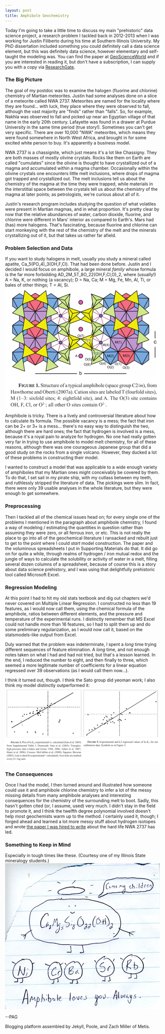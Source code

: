 ```yaml
---
layout: post
title: Amphibole Geochemistry
---
```


Today I'm going to take a little time to discuss my main "prehistoric" data science project, a research problem I tackled back in 2012-2013 when I was working for Justin Filiberto during his time at Southern Illinois University. My PhD dissertation included something you could definitely call a data science element, but this was definitely data science, however elementary and self-taught the modeling was. You can find the paper at <a href="https://pubs.geoscienceworld.org/msa/ammin/article-abstract/99/4/852/46166/Quantitative-models-linking-igneous-amphibole">GeoScienceWorld</a> and if you are interested in reading it, but don't have a subscription, I can supply you with a copy via <a href="https://www.researchgate.net/publication/279015043_MELT-FLUID_INCLUSIONS_AND_VOLCANIC_PROCESSES_Quantitative_models_linking_igneous_amphibole_composition_with_magma_Cl_and_OH_content">ResearchGate</a>.

### The Big Picture

The goal of my postdoc was to examine the halogen (fluorine and chlorine) chemistry of Martian meteorites. Justin had some analyses done on a slice of a meteorite called NWA 2737. Meteorites are named for the locality where they are found... with luck, they place where they were observed to fall, although the vast majority are "finds" rather than "falls". So, for example, Nakhla was observed to fall and picked up near an Egyptian village of that name in the early 20th century. Lafayette was found in a drawer at Purdue University in the same time period (true story!). Sometimes you can't get very specific. There are over 10,000 "NWA" meteorites, which means they were found somewhere in North West Africa, and brought in for some excited white person to buy. It's apparently a business model.

NWA 2737 is a chassignite, which just means it's a lot like Chassigny. They are both masses of mostly olivine crystals. Rocks like them on Earth are called "cumulates" since the olivine is thought to have crystallized out of a magma and accumulated within a magma chamber. Occasionally within the olivine crystals one encounters little melt inclusions, where drops of magma got trapped and crystallized out. The melt inclusions tell us about the chemistry of the magma at the time they were trapped, while materials in the interstitial space between the crystals tell us about the chemistry of the magma at later points; as petrologists, we're curious about all of it.

Justin's research program includes studying the question of what volatiles were present in Martian magmas, and in what proportion. It's pretty clear by now that the relative abundances of water, carbon dioxide, fluorine, and chlorine were different in Mars' interior as compared to Earth's. Mars had (has) more halogens. That's fascinating, because fluorine and chlorine can start monkeying with the rest of the chemistry of the melt and the minerals crystallizing out of it, but that takes us rather far afield.

### Problem Selection and Data

If you want to study halogens in melt, usually you study a mineral called apatite, Ca_5(PO_4)_3(OH,F,Cl). That had been done before. Justin and I decided I would focus on amphibole, a large mineral *family* whose formula is the far more forbidding AD_2M_5T_8O_22(OH,F,Cl,O)_2, where (usually!) A = Na, K, or nothing (a vacancy); D = Na, Ca; M = Mg, Fe, Mn, Al, Ti, or bales of other things; T = Al, Si. ![amphibole](../images/amphibole.png) Amphibole is tricky. There is a lively and controversial literature about how to calculate its formula. The possible vacancy is a mess; the fact that iron can be 2+ or 3+ is a mess... there's no easy way to distinguish the two, although there are hard ones; the fact that hydrogen is involved is a mess, because it's a royal pain to analyze for hydrogen. No one had really gotten very far in trying to use amphibole to model melt chemistry, for all of these reasons, although there was one courageous Japanese group that did a good study on the rocks from a single volcano. However, they ducked a lot of these problems in constructing their model.

I wanted to construct a model that was applicable to a wide enough variety of amphiboles that my Martian ones might conceivably be covered by them. To do that, I set sail in my pirate ship, with my cutlass between my teeth, and ruthlessly stripped the literature of data. The pickings were slim. In fact, there were only 39 usable analyses in the whole literature, but they were enough to get somewhere.

### Preprocessing

Then I tackled all of the chemical issues head on; for every single one of the problems I mentioned in the paragraph about amphibole chemistry, I found a way of modeling / estimating the quantities in question rather than assuming they were zero, or all ferrous iron, or etc. This is not really the place to go into all of the geochemical literature I ransacked and rebuilt just to get to the point where I could *start* model construction. The paper and the voluminous spreadsheets I put in Supporting Materials do that. It did go on for quite a while, through realms of hydrogen / iron mutual redox and the jungle of ways to calculate the solubility or activity of water in a melt, filling several dozen columns of a spreadsheet, because of course this is a story about data science prehistory, and I was using that delightfully prehistoric tool called Microsoft Excel.

### Regression Modeling

At this point I had to hit my old stats textbook and dig out chapters we'd never covered on Multiple Linear Regression. I constructed no less than 19 features, as I would now call them, using the chemical formula of the amphibole, ratios between different elements, and the pressure and temperature of the experimental runs. I distinctly remember that MS Excel could not handle more than 16 features, so I had to split them up and do some preliminary regularization, as I would now call it, based on the statsmodels-like output from Excel.

Duly warned that the problem was indeterminate, I spent a *long* time trying different sequences of feature elimination. A *long* time, and not enough notes taken on what I had and had not tried, but that's a lesson learned. In the end, I reduced the number to eight, and then finally to three, which seemed a more legitimate number of coefficients for a linear equation regressed over 39 observations (as I would call them now...).

I think it turned out, though. I think the Sato group did yeoman work; I also think my model distinctly outperformed it:
![fits to data](../images/fits.png)

### The Consequences

Once I had the model, I then turned around and illustrated how someone could use it and amphibole chlorine chemistry to infer a lot of the messy missing details from many amphibole analyses and interesting consequences for the chemistry of the surrounding melt to boot. Sadly, this hasn't gotten cited (or, I assume, used) very much. I didn't stay in the field to promote it, and I think the twelfth degree polynomial involved doesn't help most geochemists warm up to the method. *I* certainly used it, though; I forged ahead and learned a lot more messy stuff about hydrogen isotopes and wrote <a href="https://onlinelibrary.wiley.com/doi/full/10.1111/maps.12430">the paper I was hired to write</a> about the hard life NWA 2737 has led.

### Something to Keep in Mind

Especially in tough times like these. (Courtesy one of my Illinois State mineralogy students.)
![amphibole cartoon](../images/amphibole-loves-you.jpg)

--PAG

Blogging platform assembled by Jekyll, Poole, and Zach Miller of Metis.
